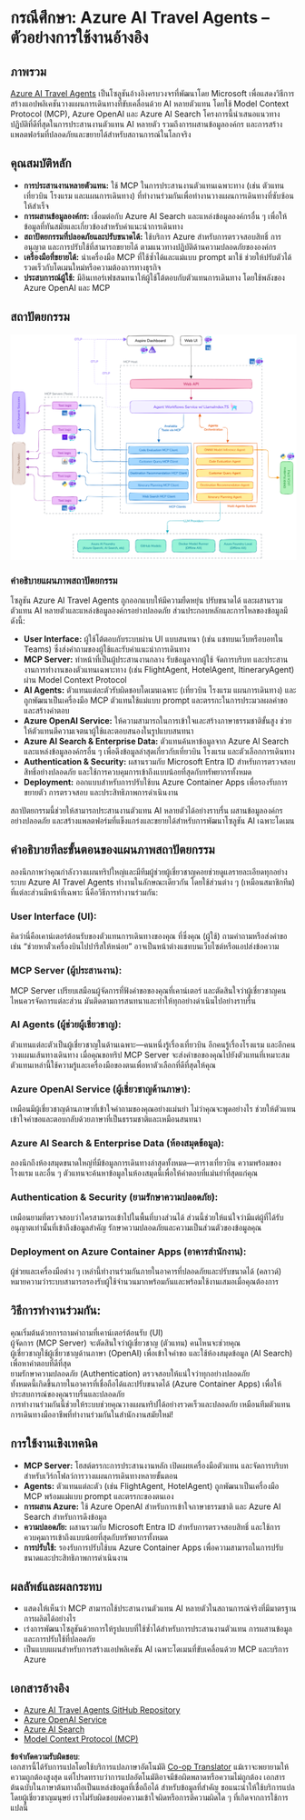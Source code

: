 <!--
CO_OP_TRANSLATOR_METADATA:
{
  "original_hash": "4d3415b9d2bf58bc69be07f945a69e07",
  "translation_date": "2025-07-14T06:00:57+00:00",
  "source_file": "09-CaseStudy/travelagentsample.md",
  "language_code": "th"
}
-->
# กรณีศึกษา: Azure AI Travel Agents – ตัวอย่างการใช้งานอ้างอิง

## ภาพรวม

[Azure AI Travel Agents](https://github.com/Azure-Samples/azure-ai-travel-agents) เป็นโซลูชันอ้างอิงครบวงจรที่พัฒนาโดย Microsoft เพื่อแสดงวิธีการสร้างแอปพลิเคชันวางแผนการเดินทางที่ขับเคลื่อนด้วย AI หลายตัวแทน โดยใช้ Model Context Protocol (MCP), Azure OpenAI และ Azure AI Search โครงการนี้นำเสนอแนวทางปฏิบัติที่ดีที่สุดในการประสานงานตัวแทน AI หลายตัว รวมถึงการผสานข้อมูลองค์กร และการสร้างแพลตฟอร์มที่ปลอดภัยและขยายได้สำหรับสถานการณ์ในโลกจริง

## คุณสมบัติหลัก
- **การประสานงานหลายตัวแทน:** ใช้ MCP ในการประสานงานตัวแทนเฉพาะทาง (เช่น ตัวแทนเที่ยวบิน โรงแรม และแผนการเดินทาง) ที่ทำงานร่วมกันเพื่อทำงานวางแผนการเดินทางที่ซับซ้อนให้สำเร็จ
- **การผสานข้อมูลองค์กร:** เชื่อมต่อกับ Azure AI Search และแหล่งข้อมูลองค์กรอื่น ๆ เพื่อให้ข้อมูลที่ทันสมัยและเกี่ยวข้องสำหรับคำแนะนำการเดินทาง
- **สถาปัตยกรรมที่ปลอดภัยและปรับขนาดได้:** ใช้บริการ Azure สำหรับการตรวจสอบสิทธิ์ การอนุญาต และการปรับใช้ที่สามารถขยายได้ ตามแนวทางปฏิบัติด้านความปลอดภัยขององค์กร
- **เครื่องมือที่ขยายได้:** นำเครื่องมือ MCP ที่ใช้ซ้ำได้และแม่แบบ prompt มาใช้ ช่วยให้ปรับตัวได้รวดเร็วกับโดเมนใหม่หรือความต้องการทางธุรกิจ
- **ประสบการณ์ผู้ใช้:** มีอินเทอร์เฟซสนทนาให้ผู้ใช้โต้ตอบกับตัวแทนการเดินทาง โดยใช้พลังของ Azure OpenAI และ MCP

## สถาปัตยกรรม
![Architecture](https://raw.githubusercontent.com/Azure-Samples/azure-ai-travel-agents/main/docs/ai-travel-agents-architecture-diagram.png)

### คำอธิบายแผนภาพสถาปัตยกรรม

โซลูชัน Azure AI Travel Agents ถูกออกแบบให้มีความยืดหยุ่น ปรับขนาดได้ และผสานรวมตัวแทน AI หลายตัวและแหล่งข้อมูลองค์กรอย่างปลอดภัย ส่วนประกอบหลักและการไหลของข้อมูลมีดังนี้:

- **User Interface:** ผู้ใช้โต้ตอบกับระบบผ่าน UI แบบสนทนา (เช่น แชทบนเว็บหรือบอทใน Teams) ซึ่งส่งคำถามของผู้ใช้และรับคำแนะนำการเดินทาง
- **MCP Server:** ทำหน้าที่เป็นผู้ประสานงานกลาง รับข้อมูลจากผู้ใช้ จัดการบริบท และประสานงานการทำงานของตัวแทนเฉพาะทาง (เช่น FlightAgent, HotelAgent, ItineraryAgent) ผ่าน Model Context Protocol
- **AI Agents:** ตัวแทนแต่ละตัวรับผิดชอบโดเมนเฉพาะ (เที่ยวบิน โรงแรม แผนการเดินทาง) และถูกพัฒนาเป็นเครื่องมือ MCP ตัวแทนใช้แม่แบบ prompt และตรรกะในการประมวลผลคำขอและสร้างคำตอบ
- **Azure OpenAI Service:** ให้ความสามารถในการเข้าใจและสร้างภาษาธรรมชาติขั้นสูง ช่วยให้ตัวแทนตีความเจตนาผู้ใช้และตอบสนองในรูปแบบสนทนา
- **Azure AI Search & Enterprise Data:** ตัวแทนค้นหาข้อมูลจาก Azure AI Search และแหล่งข้อมูลองค์กรอื่น ๆ เพื่อดึงข้อมูลล่าสุดเกี่ยวกับเที่ยวบิน โรงแรม และตัวเลือกการเดินทาง
- **Authentication & Security:** ผสานรวมกับ Microsoft Entra ID สำหรับการตรวจสอบสิทธิ์อย่างปลอดภัย และใช้การควบคุมการเข้าถึงแบบน้อยที่สุดกับทรัพยากรทั้งหมด
- **Deployment:** ออกแบบสำหรับการปรับใช้บน Azure Container Apps เพื่อรองรับการขยายตัว การตรวจสอบ และประสิทธิภาพการดำเนินงาน

สถาปัตยกรรมนี้ช่วยให้สามารถประสานงานตัวแทน AI หลายตัวได้อย่างราบรื่น ผสานข้อมูลองค์กรอย่างปลอดภัย และสร้างแพลตฟอร์มที่แข็งแกร่งและขยายได้สำหรับการพัฒนาโซลูชัน AI เฉพาะโดเมน

## คำอธิบายทีละขั้นตอนของแผนภาพสถาปัตยกรรม
ลองนึกภาพว่าคุณกำลังวางแผนทริปใหญ่และมีทีมผู้ช่วยผู้เชี่ยวชาญคอยช่วยดูแลรายละเอียดทุกอย่าง ระบบ Azure AI Travel Agents ทำงานในลักษณะเดียวกัน โดยใช้ส่วนต่าง ๆ (เหมือนสมาชิกทีม) ที่แต่ละส่วนมีหน้าที่เฉพาะ นี่คือวิธีการทำงานร่วมกัน:

### User Interface (UI):
คิดว่านี่คือเคาน์เตอร์ต้อนรับของตัวแทนการเดินทางของคุณ ที่ซึ่งคุณ (ผู้ใช้) ถามคำถามหรือส่งคำขอ เช่น “ช่วยหาตั๋วเครื่องบินไปปารีสให้หน่อย” อาจเป็นหน้าต่างแชทบนเว็บไซต์หรือแอปส่งข้อความ

### MCP Server (ผู้ประสานงาน):
MCP Server เปรียบเสมือนผู้จัดการที่ฟังคำขอของคุณที่เคาน์เตอร์ และตัดสินใจว่าผู้เชี่ยวชาญคนไหนควรจัดการแต่ละส่วน มันติดตามการสนทนาและทำให้ทุกอย่างดำเนินไปอย่างราบรื่น

### AI Agents (ผู้ช่วยผู้เชี่ยวชาญ):
ตัวแทนแต่ละตัวเป็นผู้เชี่ยวชาญในด้านเฉพาะ—คนหนึ่งรู้เรื่องเที่ยวบิน อีกคนรู้เรื่องโรงแรม และอีกคนวางแผนเส้นทางเดินทาง เมื่อคุณขอทริป MCP Server จะส่งคำขอของคุณไปยังตัวแทนที่เหมาะสม ตัวแทนเหล่านี้ใช้ความรู้และเครื่องมือของตนเพื่อหาตัวเลือกที่ดีที่สุดให้คุณ

### Azure OpenAI Service (ผู้เชี่ยวชาญด้านภาษา):
เหมือนมีผู้เชี่ยวชาญด้านภาษาที่เข้าใจคำถามของคุณอย่างแม่นยำ ไม่ว่าคุณจะพูดอย่างไร ช่วยให้ตัวแทนเข้าใจคำขอและตอบกลับด้วยภาษาที่เป็นธรรมชาติและเหมือนสนทนา

### Azure AI Search & Enterprise Data (ห้องสมุดข้อมูล):
ลองนึกถึงห้องสมุดขนาดใหญ่ที่มีข้อมูลการเดินทางล่าสุดทั้งหมด—ตารางเที่ยวบิน ความพร้อมของโรงแรม และอื่น ๆ ตัวแทนจะค้นหาข้อมูลในห้องสมุดนี้เพื่อให้คำตอบที่แม่นยำที่สุดแก่คุณ

### Authentication & Security (ยามรักษาความปลอดภัย):
เหมือนยามที่ตรวจสอบว่าใครสามารถเข้าไปในพื้นที่บางส่วนได้ ส่วนนี้ช่วยให้แน่ใจว่ามีแต่ผู้ที่ได้รับอนุญาตเท่านั้นที่เข้าถึงข้อมูลสำคัญ รักษาความปลอดภัยและความเป็นส่วนตัวของข้อมูลคุณ

### Deployment on Azure Container Apps (อาคารสำนักงาน):
ผู้ช่วยและเครื่องมือต่าง ๆ เหล่านี้ทำงานร่วมกันภายในอาคารที่ปลอดภัยและปรับขนาดได้ (คลาวด์) หมายความว่าระบบสามารถรองรับผู้ใช้จำนวนมากพร้อมกันและพร้อมใช้งานเสมอเมื่อคุณต้องการ

## วิธีการทำงานร่วมกัน:

คุณเริ่มต้นด้วยการถามคำถามที่เคาน์เตอร์ต้อนรับ (UI)  
ผู้จัดการ (MCP Server) จะตัดสินใจว่าผู้เชี่ยวชาญ (ตัวแทน) คนไหนจะช่วยคุณ  
ผู้เชี่ยวชาญใช้ผู้เชี่ยวชาญด้านภาษา (OpenAI) เพื่อเข้าใจคำขอ และใช้ห้องสมุดข้อมูล (AI Search) เพื่อหาคำตอบที่ดีที่สุด  
ยามรักษาความปลอดภัย (Authentication) ตรวจสอบให้แน่ใจว่าทุกอย่างปลอดภัย  
ทั้งหมดนี้เกิดขึ้นภายในอาคารที่เชื่อถือได้และปรับขนาดได้ (Azure Container Apps) เพื่อให้ประสบการณ์ของคุณราบรื่นและปลอดภัย  
การทำงานร่วมกันนี้ช่วยให้ระบบช่วยคุณวางแผนทริปได้อย่างรวดเร็วและปลอดภัย เหมือนทีมตัวแทนการเดินทางมืออาชีพที่ทำงานร่วมกันในสำนักงานสมัยใหม่!

## การใช้งานเชิงเทคนิค
- **MCP Server:** โฮสต์ตรรกะการประสานงานหลัก เปิดเผยเครื่องมือตัวแทน และจัดการบริบทสำหรับเวิร์กโฟลว์การวางแผนการเดินทางหลายขั้นตอน
- **Agents:** ตัวแทนแต่ละตัว (เช่น FlightAgent, HotelAgent) ถูกพัฒนาเป็นเครื่องมือ MCP พร้อมแม่แบบ prompt และตรรกะของตนเอง
- **การผสาน Azure:** ใช้ Azure OpenAI สำหรับการเข้าใจภาษาธรรมชาติ และ Azure AI Search สำหรับการดึงข้อมูล
- **ความปลอดภัย:** ผสานรวมกับ Microsoft Entra ID สำหรับการตรวจสอบสิทธิ์ และใช้การควบคุมการเข้าถึงแบบน้อยที่สุดกับทรัพยากรทั้งหมด
- **การปรับใช้:** รองรับการปรับใช้บน Azure Container Apps เพื่อความสามารถในการปรับขนาดและประสิทธิภาพการดำเนินงาน

## ผลลัพธ์และผลกระทบ
- แสดงให้เห็นว่า MCP สามารถใช้ประสานงานตัวแทน AI หลายตัวในสถานการณ์จริงที่มีมาตรฐานการผลิตได้อย่างไร
- เร่งการพัฒนาโซลูชันด้วยการให้รูปแบบที่ใช้ซ้ำได้สำหรับการประสานงานตัวแทน การผสานข้อมูล และการปรับใช้ที่ปลอดภัย
- เป็นแบบแผนสำหรับการสร้างแอปพลิเคชัน AI เฉพาะโดเมนที่ขับเคลื่อนด้วย MCP และบริการ Azure

## เอกสารอ้างอิง
- [Azure AI Travel Agents GitHub Repository](https://github.com/Azure-Samples/azure-ai-travel-agents)
- [Azure OpenAI Service](https://azure.microsoft.com/en-us/products/ai-services/openai-service/)
- [Azure AI Search](https://azure.microsoft.com/en-us/products/ai-services/ai-search/)
- [Model Context Protocol (MCP)](https://modelcontextprotocol.io/)

**ข้อจำกัดความรับผิดชอบ**:  
เอกสารนี้ได้รับการแปลโดยใช้บริการแปลภาษาอัตโนมัติ [Co-op Translator](https://github.com/Azure/co-op-translator) แม้เราจะพยายามให้ความถูกต้องสูงสุด แต่โปรดทราบว่าการแปลอัตโนมัติอาจมีข้อผิดพลาดหรือความไม่ถูกต้อง เอกสารต้นฉบับในภาษาต้นทางถือเป็นแหล่งข้อมูลที่เชื่อถือได้ สำหรับข้อมูลที่สำคัญ ขอแนะนำให้ใช้บริการแปลโดยผู้เชี่ยวชาญมนุษย์ เราไม่รับผิดชอบต่อความเข้าใจผิดหรือการตีความผิดใด ๆ ที่เกิดจากการใช้การแปลนี้
